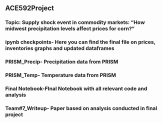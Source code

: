 ## ACE592Project
### Topic:   Supply shock event in commodity markets: “How midwest precipitation levels affect prices for corn?”
### ipynb checkpoints- Here you can find the final file on prices, inventories graphs and updated dataframes
### PRISM_Precip- Precipitation data from PRISM
### PRISM_Temp- Temperature data from PRISM
### Final Notebook-FInal Notebook with all  relevant code and analysis
### Team#7_Writeup- Paper based on analysis conducted in final project

